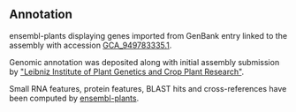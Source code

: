 **Annotation**
----------

ensembl-plants displaying genes imported from GenBank entry linked to the assembly with accession [GCA\_949783335.1](http://www.ebi.ac.uk/ena/data/view/GCA_949783335.1).

Genomic annotation was deposited along with initial assembly submission by ["Leibniz Institute of Plant Genetics and Crop Plant Research"](URL_GOES_HERE).

Small RNA features, protein features, BLAST hits and cross-references have been
computed by [ensembl-plants](https://plants.ensembl.org/info/genome/annotation/index.html).
